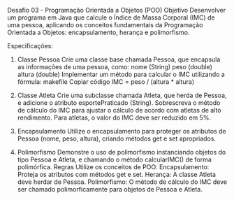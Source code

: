 Desafio 03 - Programação Orientada a Objetos (POO)
Objetivo
Desenvolver um programa em Java que calcule o Índice de Massa Corporal (IMC) de uma pessoa, aplicando os conceitos fundamentais da Programação Orientada a Objetos: encapsulamento, herança e polimorfismo.

Especificações:
1. Classe Pessoa
Crie uma classe base chamada Pessoa, que encapsula as informações de uma pessoa, como:
nome (String)
peso (double)
altura (double)
Implementar um método para calcular o IMC utilizando a fórmula:
makefile
Copiar código
IMC = peso / (altura * altura)

3. Classe Atleta
Crie uma subclasse chamada Atleta, que herda de Pessoa, e adicione o atributo esportePraticado (String).
Sobrescreva o método de cálculo do IMC para ajustar o cálculo de acordo com atletas de alto rendimento. Para atletas, o valor do IMC deve ser reduzido em 5%.

5. Encapsulamento
Utilize o encapsulamento para proteger os atributos de Pessoa (nome, peso, altura), criando métodos get e set apropriados.

7. Polimorfismo
Demonstre o uso de polimorfismo instanciando objetos do tipo Pessoa e Atleta, e chamando o método calcularIMC() de forma polimórfica.
Regras
Utilize os conceitos de POO:
Encapsulamento: Proteja os atributos com métodos get e set.
Herança: A classe Atleta deve herdar de Pessoa.
Polimorfismo: O método de cálculo do IMC deve ser chamado polimorficamente para objetos de Pessoa e Atleta.
